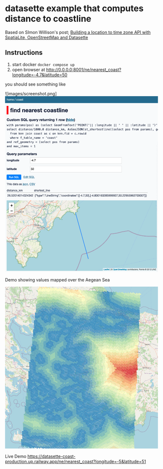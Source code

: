 # datasette example that computes distance to coastline

Based on SImon Willison's post; 
[Building a location to time zone API with SpatiaLite, OpenStreetMap and Datasette](https://simonwillison.net/2017/Dec/12/location-time-zone-api/)

## Instructions
1. start docker `docker compose up`
2. open browser at http://0.0.0.0:8001/ne/nearest_coast?longitude=-4.7&latitude=50

you should see something like

![images/screenshot.png]![](images/screenshot.png)

Demo showing values mapped over the Aegean Sea

![](images/aegean.png)


Live Demo
https://datasette-coast-production.up.railway.app/ne/nearest_coast?longitude=-5&latitude=51
